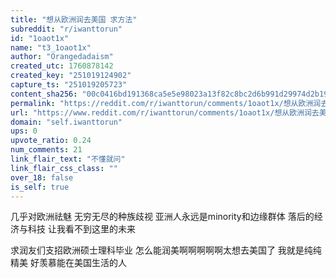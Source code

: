 ```yaml
---
title: "想从欧洲润去美国 求方法"
subreddit: "r/iwanttorun"
id: "1oaot1x"
name: "t3_1oaot1x"
author: "Orangedadaism"
created_utc: 1760878142
created_key: "251019124902"
capture_ts: "251019205723"
content_sha256: "00c0416bd191368ca5e5e98023a13f82c8bc2d6b991d29974d2b192957d11593"
permalink: "https://reddit.com/r/iwanttorun/comments/1oaot1x/想从欧洲润去美国_求方法/"
url: "https://www.reddit.com/r/iwanttorun/comments/1oaot1x/想从欧洲润去美国_求方法/"
domain: "self.iwanttorun"
ups: 0
upvote_ratio: 0.24
num_comments: 21
link_flair_text: "不懂就问"
link_flair_css_class: ""
over_18: false
is_self: true
---
```


几乎对欧洲祛魅 无穷无尽的种族歧视 亚洲人永远是minority和边缘群体
落后的经济与科技 让我看不到这里的未来

求润友们支招欧洲硕士理科毕业 怎么能润美啊啊啊啊啊太想去美国了
我就是纯纯精美 好羡慕能在美国生活的人
